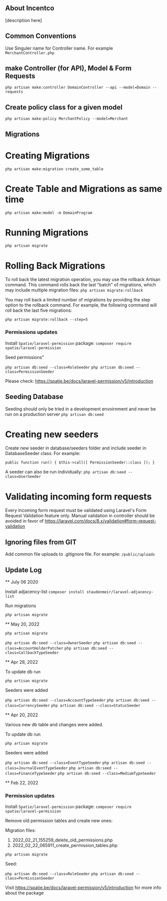 ## About Incentco

[description here]

## Common Conventions

Use Singuler name for Controller name. For example `MerchantController.php`

## make Controller (for API), Model & Form Requests

`php artisan make:controller DomainController --api --model=Domain --requests`

## Create policy class for a given model

`php artisan make:policy MerchantPolicy --model=Merchant`

## Migrations

# Creating Migrations
`php artisan make:migration create_some_table`

# Create Table and Migrations as same time
`php artisan make:model -m DomainProgram`

# Running Migrations
`php artisan migrate`

# Rolling Back Migrations
To roll back the latest migration operation, you may use the rollback Artisan command. This command rolls back the last "batch" of migrations, which may include multiple migration files:
`php artisan migrate:rollback`

You may roll back a limited number of migrations by providing the step option to the rollback command. For example, the following command will roll back the last five migrations:

`php artisan migrate:rollback --step=5`

### Permissions updates

Install `Spatie/laravel-permission` package:
`composer require spatie/laravel-permission`

Seed permissions"

`php artisan db:seed --class=RoleSeeder` 
`php artisan db:seed --class=PermissionSeeder`

Please check: https://spatie.be/docs/laravel-permission/v5/introduction

## Seeding Database

Seeding should only be tried in a development envoirnment and never be run on a production server
`php artisan db:seed`

# Creating new seeders

Create new seeder in database/seeders folder and include seeder in DatabaseSeeder class. For example:

`public function run()
{
    $this->call([
        PermissionSeeder::class
    ]);
}`

A seeder can also be run individually:
`php artisan db:seed --class=UserSeeder`

# Validating incoming form requests

Every incoming form request must be validated using Laravel's Form Request Validation feature only. Manual validation in controller should be avoided in favor of https://laravel.com/docs/8.x/validation#form-request-validation

## Ignoring files from GIT

Add common file uploads to .gitignore file. For example:
`/public/uploads`

## Update Log 

** July 06 2020

Install adjacency-list
`composer install staudenmeir/laravel-adjacency-list`

Run migrations

`php artisan migrate`

** May 20, 2022

`php artisan migrate`

`php artisan db:seed --class=OwnerSeeder`
`php artisan db:seed --class=AccountHolderPatcher`
`php artisan db:seed --class=CallbackTypeSeeder`

** Apr 28, 2022

To update db run

`php artisan migrate`

Seeders were added

`php artisan db:seed --class=AccountTypeSeeder`
`php artisan db:seed --class=CurrencySeeder`
`php artisan db:seed --class=StatusSeeder`

** Apr 20, 2022

Various new db table and changes were added. 

To update db run

`php artisan migrate`

Seeders were added

`php artisan db:seed --class=EventTypeSeeder`
`php artisan db:seed --class=JournalEventTypeSeeder`
`php artisan db:seed --class=FinanceTypeSeeder`
`php artisan db:seed --class=MediumTypeSeeder`

** Feb 22, 2022

### Permission updates

Install `Spatie/laravel-permission` package:
`composer require spatie/laravel-permission`

Remove old permission tables and create new ones:

Migration files:

1. 2022_02_21_155259_delete_old_permissions.php
2. 2022_02_22_065911_create_permission_tables.php

`php artisan migrate`

Seed:

`php artisan db:seed --class=RoleSeeder` 
`php artisan db:seed --class=PermissionSeeder`

Visit https://spatie.be/docs/laravel-permission/v5/introduction for more info about the package
